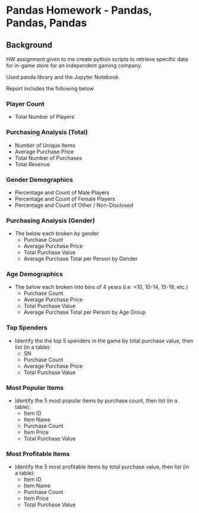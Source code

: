 # Pandas Homework - Pandas, Pandas, Pandas

## Background

HW assignment given to me create python scripts to retrieve specific data for in-game store for an independent gaming company. 

Used panda library and the Jupyter Notebook.


Report includes the following below 

### Player Count

* Total Number of Players

### Purchasing Analysis (Total)

* Number of Unique Items
* Average Purchase Price
* Total Number of Purchases
* Total Revenue

### Gender Demographics

* Percentage and Count of Male Players
* Percentage and Count of Female Players
* Percentage and Count of Other / Non-Disclosed

### Purchasing Analysis (Gender)

* The below each broken by gender
  * Purchase Count
  * Average Purchase Price
  * Total Purchase Value
  * Average Purchase Total per Person by Gender

### Age Demographics

* The below each broken into bins of 4 years (i.e. &lt;10, 10-14, 15-19, etc.)
  * Purchase Count
  * Average Purchase Price
  * Total Purchase Value
  * Average Purchase Total per Person by Age Group

### Top Spenders

* Identify the the top 5 spenders in the game by total purchase value, then list (in a table):
  * SN
  * Purchase Count
  * Average Purchase Price
  * Total Purchase Value

### Most Popular Items

* Identify the 5 most popular items by purchase count, then list (in a table):
  * Item ID
  * Item Name
  * Purchase Count
  * Item Price
  * Total Purchase Value

### Most Profitable Items

* Identify the 5 most profitable items by total purchase value, then list (in a table):
  * Item ID
  * Item Name
  * Purchase Count
  * Item Price
  * Total Purchase Value

